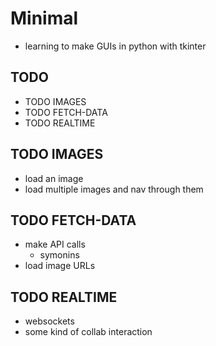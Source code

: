 # Minimal
- learning to make GUIs in python with tkinter

## TODO
- TODO IMAGES
- TODO FETCH-DATA
- TODO REALTIME

## TODO IMAGES
- load an image
- load multiple images and nav through them

## TODO FETCH-DATA
- make API calls
  - symonins
- load image URLs

## TODO REALTIME
- websockets
- some kind of collab interaction
